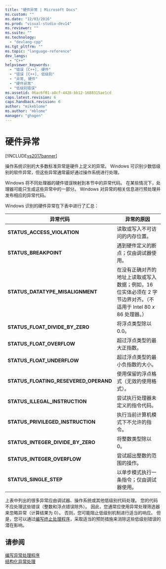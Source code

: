 ```yaml
---
title: "硬件异常 | Microsoft Docs"
ms.custom: ""
ms.date: "12/03/2016"
ms.prod: "visual-studio-dev14"
ms.reviewer: ""
ms.suite: ""
ms.technology: 
  - "devlang-cpp"
ms.tgt_pltfrm: ""
ms.topic: "language-reference"
dev_langs: 
  - "C++"
helpviewer_keywords: 
  - "错误 [C++], 硬件"
  - "错误 [C++], 低级别"
  - "异常, 硬件"
  - "硬件异常"
  - "低级别错误"
ms.assetid: 06ac6f01-a8cf-4426-bb12-1688315ae1cd
caps.latest.revision: 6
caps.handback.revision: 6
author: "mikeblome"
ms.author: "mblome"
manager: "ghogen"
---
```

# 硬件异常
[!INCLUDE[vs2017banner](../assembler/inline/includes/vs2017banner.md)]

操作系统识别的大多数标准异常是硬件上定义的异常。  Windows 可识别少数低级别的软件异常，但这些异常通常最好通过操作系统进行处理。  
  
 Windows 将不同处理器的硬件错误映射到本节中的异常代码。  在某些情况下，处理器可能只生成这些异常中的一部分。  Windows 对异常的相关信息进行预处理并发布相应的异常代码。  
  
 Windows 识别的硬件异常在下表中进行了汇总：  
  
|异常代码|异常的原因|  
|----------|-----------|  
|**STATUS\_ACCESS\_VIOLATION**|读取或写入不可访问的内存位置。|  
|**STATUS\_BREAKPOINT**|遇到硬件定义的断点；仅由调试器使用。|  
|**STATUS\_DATATYPE\_MISALIGNMENT**|在没有正确对齐的地址上读取或写入数据；例如，16 位实体必须在 2 字节边界对齐。（不适用于 Intel 80 *x* 86 处理器。）|  
|**STATUS\_FLOAT\_DIVIDE\_BY\_ZERO**|将浮点类型除以 0.0。|  
|**STATUS\_FLOAT\_OVERFLOW**|超过浮点类型的最大正指数。|  
|**STATUS\_FLOAT\_UNDERFLOW**|超过浮点类型的最小负指数的大小。|  
|**STATUS\_FLOATING\_RESEVERED\_OPERAND**|使用保留的浮点格式（无效的使用格式）。|  
|**STATUS\_ILLEGAL\_INSTRUCTION**|尝试执行处理器未定义的指令代码。|  
|**STATUS\_PRIVILEGED\_INSTRUCTION**|执行当前计算机模式下不允许的指令。|  
|**STATUS\_INTEGER\_DIVIDE\_BY\_ZERO**|将整数类型除以 0。|  
|**STATUS\_INTEGER\_OVERFLOW**|尝试超出整数的范围的操作。|  
|**STATUS\_SINGLE\_STEP**|以单步模式执行一条指令；仅由调试器使用。|  
  
 上表中列出的很多异常应由调试器、操作系统或其他低级别代码处理。  您的代码不应处理这些错误（整数和浮点错误除外）。  因此，您通常应使用异常处理筛选器来忽略异常（计算结果为 0）。  否则，您可能阻止低级别机制进行适当的响应。  但是，您可以通过[编写终止处理程序](../cpp/writing-a-termination-handler.md)，采取适当的预防措施来消除这些低级别错误的潜在影响。  
  
## 请参阅  
 [编写异常处理程序](../cpp/writing-an-exception-handler.md)   
 [结构化异常处理](../cpp/structured-exception-handling-c-cpp.md)